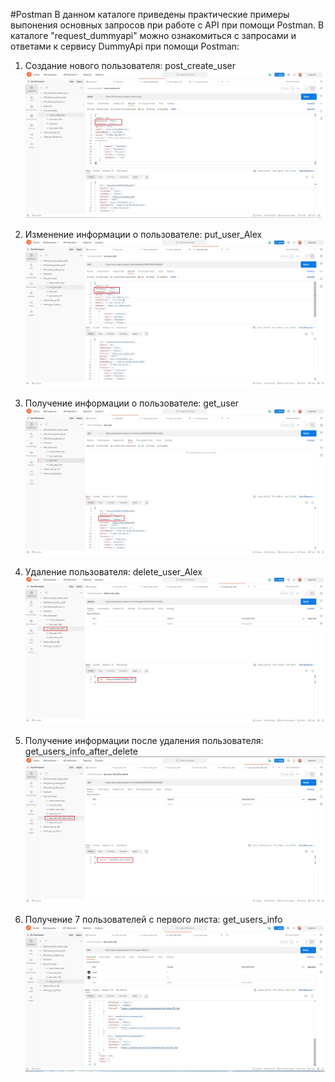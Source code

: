 #Postman
В данном каталоге приведены практические примеры выпонения основных запросов при работе с API при помощи Postman.
В каталоге "request_dummyapi" можно ознакомиться с запросами и ответами к сервису DummyApi при помощи Postman:
1) Создание нового пользователя: post_create_user
![ScreenShot](https://github.com/AlexeyVZM/Postman/blob/main/request_dummyapi/post_create_user.jpg)

2) Изменение информации о пользователе: put_user_Alex
![ScreenShot](https://github.com/AlexeyVZM/Postman/blob/main/request_dummyapi/put_user_Alex.jpg)

3) Получение информации о пользователе: get_user
![ScreenShot](https://github.com/AlexeyVZM/Postman/blob/main/request_dummyapi/get_user.jpg)

4) Удаление пользователя: delete_user_Alex
![ScreenShot](https://github.com/AlexeyVZM/Postman/blob/main/request_dummyapi/delete_user_Alex.jpg)

5) Получение информации после удаления пользователя: get_users_info_after_delete
![ScreenShot](https://github.com/AlexeyVZM/Postman/blob/main/request_dummyapi/get_users_info_after_delete.jpg)

6) Получение 7 пользователей с первого листа: get_users_info
![ScreenShot](https://github.com/AlexeyVZM/Postman/blob/main/request_dummyapi/get_users_info.jpg)
